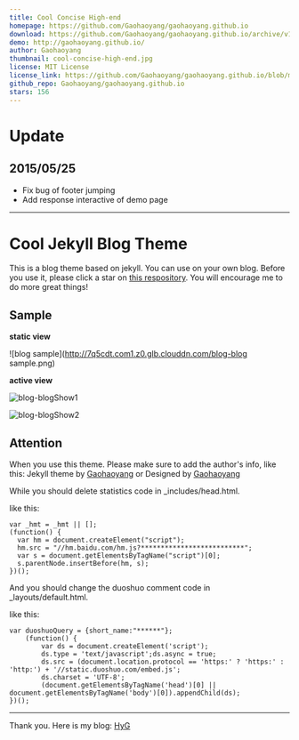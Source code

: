 ```yaml
---
title: Cool Concise High-end
homepage: https://github.com/Gaohaoyang/gaohaoyang.github.io
download: https://github.com/Gaohaoyang/gaohaoyang.github.io/archive/v1.1.zip
demo: http://gaohaoyang.github.io/
author: Gaohaoyang
thumbnail: cool-concise-high-end.jpg
license: MIT License
license_link: https://github.com/Gaohaoyang/gaohaoyang.github.io/blob/master/LICENSE.md
github_repo: Gaohaoyang/gaohaoyang.github.io
stars: 156
---
```


# Update

## 2015/05/25

* Fix bug of footer jumping
* Add response interactive of demo page

---

# Cool Jekyll Blog Theme

This is a blog theme based on jekyll. You can use on your own blog.
Before you use it, please click a star on [this
respository](https://github.com/Gaohaoyang/gaohaoyang.github.io/). You
will encourage me to do more great things!

## Sample

**static view**

![blog sample](http://7q5cdt.com1.z0.glb.clouddn.com/blog-blog sample.png)

**active view**

![blog-blogShow1](http://7q5cdt.com1.z0.glb.clouddn.com/blog-blogShow1.gif)

![blog-blogShow2](http://7q5cdt.com1.z0.glb.clouddn.com/blog-blogShow2.gif)

## Attention

When you use this theme. Please make sure to add the author's info,
like this: Jekyll theme by [Gaohaoyang](https://github.com/Gaohaoyang)
or Designed by [Gaohaoyang](https://github.com/Gaohaoyang)

While you should delete statistics code in _includes/head.html.

like this:

    var _hmt = _hmt || [];
    (function() {
      var hm = document.createElement("script");
      hm.src = "//hm.baidu.com/hm.js?**************************";
      var s = document.getElementsByTagName("script")[0]; 
      s.parentNode.insertBefore(hm, s);
    })();

And you should change the duoshuo comment code in _layouts/default.html.

like this:

    var duoshuoQuery = {short_name:"******"};
        (function() {
            var ds = document.createElement('script');
            ds.type = 'text/javascript';ds.async = true;
            ds.src = (document.location.protocol == 'https:' ? 'https:' : 'http:') + '//static.duoshuo.com/embed.js';
            ds.charset = 'UTF-8';
            (document.getElementsByTagName('head')[0] || document.getElementsByTagName('body')[0]).appendChild(ds);
    })();  

---

Thank you.
Here is my blog: [HyG](http://gaohaoyang.github.io)
